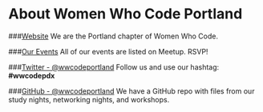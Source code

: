 About Women Who Code Portland
=========================

###[Website](http://www.womenwhocode.com/portland)
We are the Portland chapter of Women Who Code.

###[Our Events](http://www.meetup.com/Women-Who-Code-Portland/)
All of our events are listed on Meetup. RSVP!

###[Twitter - @wwcodeportland](http://twitter.com/wwcodeportland)
Follow us and use our hashtag: **#wwcodepdx**

###[GitHub - @wwcodeportland](http://github.com/wwcodeportland)
We have a GitHub repo with files from our study nights, networking nights, and workshops.
